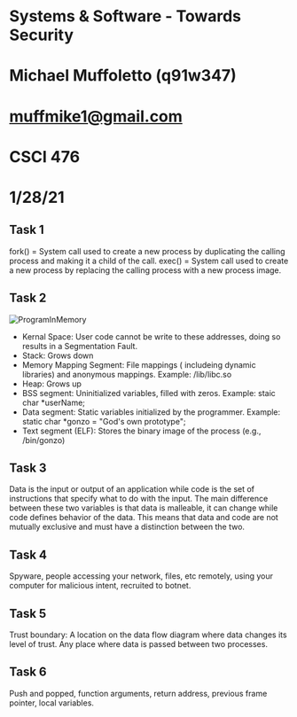 # Systems & Software - Towards Security
# Michael Muffoletto (q91w347)
# muffmike1@gmail.com
# CSCI 476
# 1/28/21

## Task 1
fork() = System call used to create a new process by duplicating the calling process and making it a child of the call.
exec() = System call used to create a new process by replacing the calling process with a new process image.

## Task 2
![ProgramInMemory](https://user-images.githubusercontent.com/33213355/106515903-8ccac080-6493-11eb-8809-a13a640298fd.jpg)
- Kernal Space: User code cannot be write to these addresses, doing so results in a Segmentation Fault. 
- Stack: Grows down
- Memory Mapping Segment: File mappings ( includeing dynamic libraries) and anonymous mappings. Example: /lib/libc.so
- Heap: Grows up
- BSS segment: Uninitialized variables, filled with zeros. Example: staic char *userName;
- Data segment: Static variables initialized by the programmer. Example: static char *gonzo = "God's own prototype";
- Text segment (ELF): Stores the binary image of the process (e.g., /bin/gonzo)

## Task 3
Data is the input or output of an application while code is the set of instructions that specify what to do with the input. The main difference between these two variables is that data is malleable, it can change while code defines behavior of the data. This means that data and code are not mutually exclusive and must have a distinction between the two.


## Task 4
Spyware, people accessing your network, files, etc remotely, using your computer for malicious intent, recruited to botnet.

## Task 5
Trust boundary: A location on the data flow diagram where data changes its level of trust. Any place where data is passed between two processes.

## Task 6
Push and popped, function arguments, return address, previous frame pointer, local variables.
